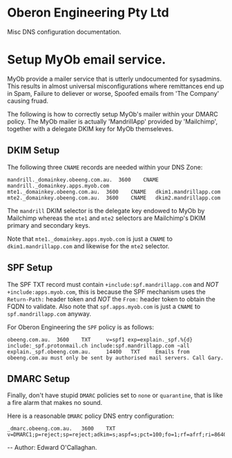 Oberon Engineering Pty Ltd
==========================

Misc DNS configuration documentation.

# Setup MyOb email service.

MyOb provide a mailer service that is utterly undocumented for sysadmins. This
results in almost universal misconfigurations where remittances end up in Spam,
Failure to deliever or worse, Spoofed emails from 'The Company' causing fruad.

The following is how to correctly setup MyOb's mailer within your DMARC policy.
The MyOb mailer is actually 'MandrillApp' provided by 'Mailchimp', together
with a delegate DKIM key for MyOb themseleves.

## DKIM Setup

The following three `CNAME` records are needed within your DNS Zone:

```
mandrill._domainkey.obeeng.com.au. 	3600 	CNAME 	mandrill._domainkey.apps.myob.com
mte1._domainkey.obeeng.com.au. 	3600 	CNAME 	dkim1.mandrillapp.com
mte2._domainkey.obeeng.com.au. 	3600 	CNAME 	dkim2.mandrillapp.com
```

The `mandrill` DKIM selector is the delegate key endowed to MyOb by Mailchimp
whereas the `mte1` and `mte2` selectors are Mailchimp's DKIM primary and
secondary keys.

Note that `mte1._domainkey.apps.myob.com` is just a `CNAME` to
`dkim1.mandrillapp.com` and likewise for the `mte2` selector.

## SPF Setup

The SPF TXT record must contain `+include:spf.mandrillapp.com` and *NOT*
`+include:apps.myob.com`, this is because the SPF mechanism uses the
`Return-Path:` header token and *NOT* the `From:` header token to obtain the
FQDN to validate. Also note that `spf.apps.myob.com` is just a `CNAME` to
`spf.mandrillapp.com` anyway.

For Oberon Engineering the `SPF` policy is as follows:

```
obeeng.com.au. 	3600 	TXT 	v=spf1 exp=explain._spf.%{d} include:_spf.protonmail.ch include:spf.mandrillapp.com ~all
explain._spf.obeeng.com.au. 	14400 	TXT 	Emails from obeeng.com.au must only be sent by authorised mail servers. Call Gary.
```

## DMARC Setup

Finally, don't have stupid `DMARC` policies set to `none` or `quarantine`, that
is like a fire alarm that makes no sound.

Here is a reasonable `DMARC` policy DNS entry configuration:

```
_dmarc.obeeng.com.au. 	3600 	TXT 	v=DMARC1;p=reject;sp=reject;adkim=s;aspf=s;pct=100;fo=1;rf=afrf;ri=86400;rua=mailto:c8291de2@in.mailhardener.com;ruf=mailto:c8291de2@in.mailhardener.com
```

--
Author: Edward O'Callaghan.
